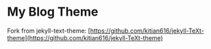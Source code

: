 # My Blog Theme 

Fork from jekyll-text-theme: [https://github.com/kitian616/jekyll-TeXt-theme](https://github.com/kitian616/jekyll-TeXt-theme)
